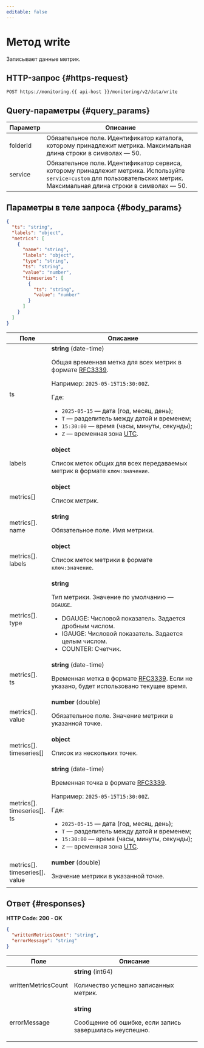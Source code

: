 ```yaml
---
editable: false
---
```


# Метод write
Записывает данные метрик.
 

## HTTP-запрос {#https-request}
```
POST https://monitoring.{{ api-host }}/monitoring/v2/data/write
```
 
## Query-параметры {#query_params}
 
Параметр | Описание
--- | ---
folderId | Обязательное поле. Идентификатор каталога, которому принадлежит метрика. Максимальная длина строки в символах — 50.
service | Обязательное поле. Идентификатор сервиса, которому принадлежит метрика. Используйте `service=custom` для пользовательских метрик. Максимальная длина строки в символах — 50.
 
## Параметры в теле запроса {#body_params}
 
```json 
{
  "ts": "string",
  "labels": "object",
  "metrics": [
    {
      "name": "string",
      "labels": "object",
      "type": "string",
      "ts": "string",
      "value": "number",
      "timeseries": [
        {
          "ts": "string",
          "value": "number"
        }
      ]
    }
  ]
}
```

 
Поле | Описание
--- | ---
ts | **string** (date-time)<br><p>Общая временная метка для всех метрик в формате <a href="https://www.ietf.org/rfc/rfc3339.txt">RFC3339</a>.</p><p>Например: `2025-05-15T15:30:00Z`.</p><p>Где:<br><ul><li>`2025-05-15` — дата (год, месяц, день);</li><li>`T` — разделитель между датой и временем;</li><li>`15:30:00` — время (часы, минуты, секунды);</li><li>`Z` — временная зона [UTC](https://ru.wikipedia.org/wiki/Всемирное_координированное_время).</li></ul></p>
labels | **object**<br><p>Список меток общих для всех передаваемых метрик в формате <code>ключ:значение</code>.</p> 
metrics[] | **object**<br><p>Список метрик.</p> 
metrics[].<br>name | **string**<br><p>Обязательное поле. Имя метрики.</p> 
metrics[].<br>labels | **object**<br><p>Список меток метрики в формате <code>ключ:значение</code>.</p> 
metrics[].<br>type | **string**<br><p>Тип метрики. Значение по умолчанию — <code>DGAUGE</code>.</p> <ul> <li>DGAUGE: Числовой показатель. Задается дробным числом.</li> <li>IGAUGE: Числовой показатель. Задается целым числом.</li> <li>COUNTER: Счетчик.</li></ul> 
metrics[].<br>ts | **string** (date-time)<br><p>Временная метка в формате <a href="https://www.ietf.org/rfc/rfc3339.txt">RFC3339</a>. Если не указано, будет использовано текущее время.</p> 
metrics[].<br>value | **number** (double)<br><p>Обязательное поле. Значение метрики в указанной точке.</p> 
metrics[].<br>timeseries[] | **object**<br><p>Список из нескольких точек.</p> 
metrics[].<br>timeseries[].<br>ts | **string** (date-time)<br><p>Временная точка в формате <a href="https://www.ietf.org/rfc/rfc3339.txt">RFC3339</a>.</p><p>Например: `2025-05-15T15:30:00Z`.</p><p>Где:<br><ul><li>`2025-05-15` — дата (год, месяц, день);</li><li>`T` — разделитель между датой и временем;</li><li>`15:30:00` — время (часы, минуты, секунды);</li><li>`Z` — временная зона [UTC](https://ru.wikipedia.org/wiki/Всемирное_координированное_время).</li></ul></p>
metrics[].<br>timeseries[].<br>value | **number** (double)<br><p>Значение метрики в указанной точке.</p> 

## Ответ {#responses}
**HTTP Code: 200 - OK**

```json 
{
  "writtenMetricsCount": "string",
  "errorMessage": "string"
}
```

Поле | Описание
--- | ---
writtenMetricsCount | **string** (int64)<br><p>Количество успешно записанных метрик.</p> 
errorMessage | **string**<br><p>Сообщение об ошибке, если запись завершилась неуспешно.</p> 

